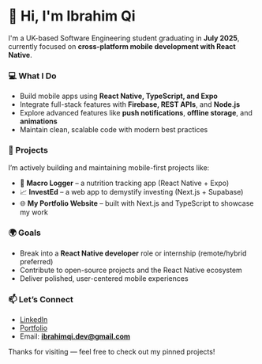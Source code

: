 # 👋 Hi, I'm Ibrahim Qi

I'm a UK-based Software Engineering student graduating in **July 2025**, currently focused on **cross-platform mobile development with React Native**.

### 💻 What I Do
- Build mobile apps using **React Native, TypeScript, and Expo**
- Integrate full-stack features with **Firebase, REST APIs**, and **Node.js**
- Explore advanced features like **push notifications**, **offline storage**, and **animations**
- Maintain clean, scalable code with modern best practices

### 📱 Projects
I’m actively building and maintaining mobile-first projects like:
- 🧮 **Macro Logger** – a nutrition tracking app (React Native + Expo)
- 📈 **InvestEd** – a web app to demystify investing (Next.js + Supabase)
- 🌐 **My Portfolio Website** – built with Next.js and TypeScript to showcase my work

### 🌍 Goals
- Break into a **React Native developer** role or internship (remote/hybrid preferred)
- Contribute to open-source projects and the React Native ecosystem
- Deliver polished, user-centered mobile experiences

### 📫 Let’s Connect
- [LinkedIn](https://www.linkedin.com/in/ibrahim-qi/)
- [Portfolio](https://ibrahim-qi.vercel.app/)
- Email: **ibrahimqi.dev@gmail.com**

Thanks for visiting — feel free to check out my pinned projects!
